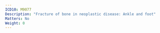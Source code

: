 ```yaml
---
ICD10: M9077
Description: "Fracture of bone in neoplastic disease: Ankle and foot"
Matters: No
Weight: 0
---
```

